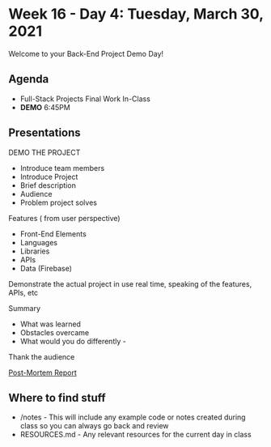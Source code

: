 # Week 16 - Day 4: Tuesday, March 30, 2021

Welcome to your Back-End Project Demo Day!

## Agenda

- Full-Stack Projects Final Work In-Class
- **DEMO** 6:45PM

## Presentations

DEMO THE PROJECT

- Introduce team members
- Introduce Project
- Brief description
- Audience
- Problem project solves

Features ( from user perspective)

- Front-End Elements
- Languages
- Libraries
- APIs
- Data (Firebase)

Demonstrate the actual project in use real time, speaking of the features, APIs, etc

Summary

- What was learned
- Obstacles overcame
- What would you do differently -

Thank the audience

[Post-Mortem Report](https://forms.gle/7GdGYHDS1Xo98xLN7)

## Where to find stuff
- /notes - This will include any example code or notes created during class so you can always go back and review
- RESOURCES.md - Any relevant resources for the current day in class

